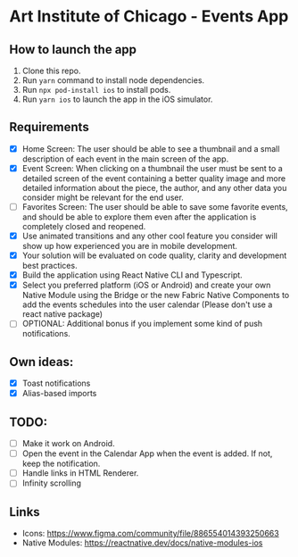 # Art Institute of Chicago - Events App

## How to launch the app

1. Clone this repo.
2. Run `yarn` command to install node dependencies.
3. Run `npx pod-install ios` to install pods.
4. Run `yarn ios` to launch the app in the iOS simulator.

## Requirements

- [x] Home Screen: The user should be able to see a thumbnail and a small description of each event in the main screen of the app.
- [x] Event Screen: When clicking on a thumbnail the user must be sent to a detailed screen of the event containing a better quality image and more detailed information about the piece, the author, and any other data you consider might be relevant for the end user.
- [ ] Favorites Screen: The user should be able to save some favorite events, and should be able to explore them even after the application is completely closed and reopened.
- [x] Use animated transitions and any other cool feature you consider will show up how experienced you are in mobile development.
- [x] Your solution will be evaluated on code quality, clarity and development best practices.
- [x] Build the application using React Native CLI and Typescript.
- [x] Select you preferred platform (iOS or Android) and create your own Native Module using the Bridge or the new Fabric Native Components to add the events schedules into the user calendar (Please don't use a react native package)
- [ ] OPTIONAL: Additional bonus if you implement some kind of push notifications.

## Own ideas:

- [x] Toast notifications
- [x] Alias-based imports

## TODO:

- [ ] Make it work on Android.
- [ ] Open the event in the Calendar App when the event is added. If not, keep the notification.
- [ ] Handle links in HTML Renderer.
- [ ] Infinity scrolling

## Links

- Icons: https://www.figma.com/community/file/886554014393250663
- Native Modules: https://reactnative.dev/docs/native-modules-ios
